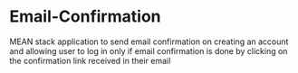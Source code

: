# Email-Confirmation
MEAN stack application to send email confirmation on creating an account and allowing user to log in only if email confirmation is done by clicking on the confirmation link received in their email
